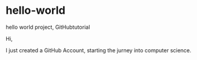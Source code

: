 # hello-world
hello world project, GitHubtutorial

Hi,

I just created a GitHub Account, starting the jurney into computer science.
